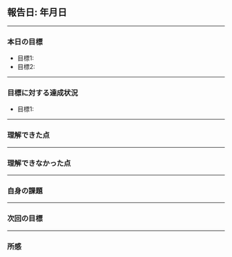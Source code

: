 ## 報告日: 年月日
- - -
### 本日の目標
- 目標1:
- 目標2:
- - -
### 目標に対する達成状況
- 目標1:
- - - 
### 理解できた点
- - -
### 理解できなかった点
- - -
### 自身の課題
- - -
### 次回の目標
- - -
### 所感
